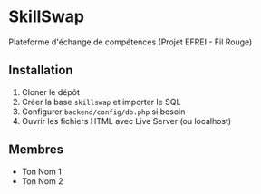 # SkillSwap

Plateforme d'échange de compétences (Projet EFREI - Fil Rouge)

## Installation
1. Cloner le dépôt
2. Créer la base `skillswap` et importer le SQL
3. Configurer `backend/config/db.php` si besoin
4. Ouvrir les fichiers HTML avec Live Server (ou localhost)

## Membres
- Ton Nom 1
- Ton Nom 2